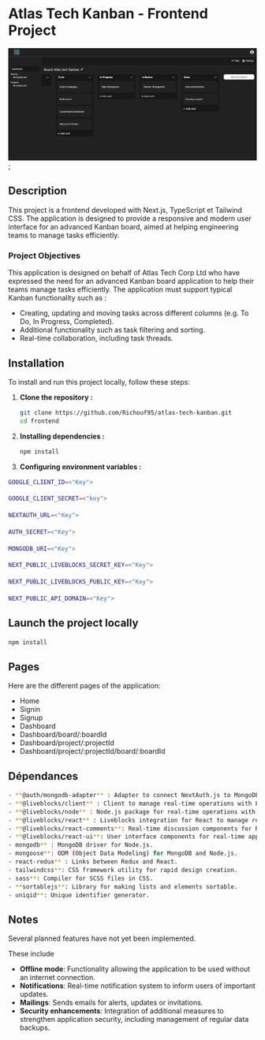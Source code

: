 # Atlas Tech Kanban - Frontend Project

![Appercu](/frontend/public/Capture_dark.png);

## Description

This project is a frontend developed with Next.js, TypeScript et Tailwind CSS.
The application is designed to provide a responsive and modern user interface for an advanced Kanban board, aimed at helping engineering teams to manage tasks efficiently.

### Project Objectives

This application is designed on behalf of Atlas Tech Corp Ltd who have expressed the need for an advanced Kanban board application to help their teams manage tasks efficiently.
The application must support typical Kanban functionality such as :

- Creating, updating and moving tasks across different columns (e.g. To Do, In Progress, Completed).
- Additional functionality such as task filtering and sorting.
- Real-time collaboration, including task threads.

## Installation

To install and run this project locally, follow these steps:

1. **Clone the repository :**

   ```bash
   git clone https://github.com/Richouf95/atlas-tech-kanban.git
   cd frontend
   ```

2. **Installing dependencies :**

   ```bash
   npm install
   ```

3. **Configuring environment variables :**

````bash
GOOGLE_CLIENT_ID=<"Key">

GOOGLE_CLIENT_SECRET=<"key">

NEXTAUTH_URL=<"Key">

AUTH_SECRET=<"Key">

MONGODB_URI=<"Key">

NEXT_PUBLIC_LIVEBLOCKS_SECRET_KEY=<"Key">

NEXT_PUBLIC_LIVEBLOCKS_PUBLIC_KEY=<"Key">

NEXT_PUBLIC_API_DOMAIN=<"Key">
````

## Launch the project locally

````bash
npm install
````

## Pages

Here are the different pages of the application:

- Home
- Signin
- Signup
- Dashboard
- Dashboard/board/:boardId
- Dashboard/project/:projectId
- Dashboard/project/:projectId/board/:boardId

## Dépendances

````bash
- **@auth/mongodb-adapter** : Adapter to connect NextAuth.js to MongoDB.
- **@liveblocks/client** : Client to manage real-time operations with Liveblocks.
- **@liveblocks/node** : Node.js package for real-time operations with Liveblocks.
- **@liveblocks/react** : Liveblocks integration for React to manage real-time shared states.
- **@liveblocks/react-comments**: Real-time discussion components for React with Liveblocks.
- **@liveblocks/react-ui**: User interface components for real-time applications with Liveblocks.
- mongodb** : MongoDB driver for Node.js.
- mongoose**: ODM (Object Data Modeling) for MongoDB and Node.js.
- react-redux** : Links between Redux and React.
- tailwindcss**: CSS framework utility for rapid design creation.
- sass**: Compiler for SCSS files in CSS.
- **sortablejs**: Library for making lists and elements sortable.
- uniqid**: Unique identifier generator.
````

## Notes

Several planned features have not yet been implemented.

These include

- **Offline mode**: Functionality allowing the application to be used without an internet connection.
- **Notifications**: Real-time notification system to inform users of important updates.
- **Mailings**: Sends emails for alerts, updates or invitations.
- **Security enhancements**: Integration of additional measures to strengthen application security, including management of regular data backups.

